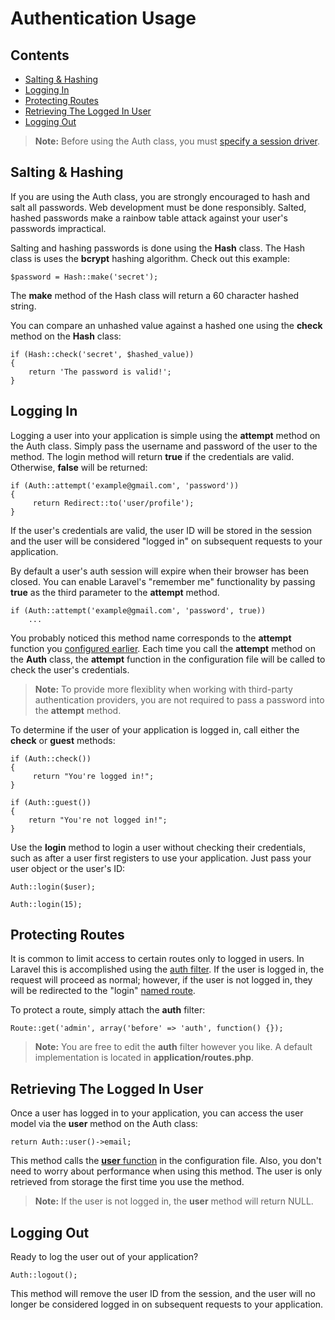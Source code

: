 # Authentication Usage

## Contents

- [Salting & Hashing](#hash)
- [Logging In](#login)
- [Protecting Routes](#filter)
- [Retrieving The Logged In User](#user)
- [Logging Out](#logout)

> **Note:** Before using the Auth class, you must [specify a session driver](/docs/session/config).

<a name="hash"></a>
## Salting & Hashing

If you are using the Auth class, you are strongly encouraged to hash and salt all passwords. Web development must be done responsibly. Salted, hashed passwords make a rainbow table attack against your user's passwords impractical.

Salting and hashing passwords is done using the **Hash** class. The Hash class is uses the **bcrypt** hashing algorithm. Check out this example:

	$password = Hash::make('secret');

The **make** method of the Hash class will return a 60 character hashed string.

You can compare an unhashed value against a hashed one using the **check** method on the **Hash** class:

	if (Hash::check('secret', $hashed_value))
	{
		return 'The password is valid!';
	}

<a name="login"></a>
## Logging In

Logging a user into your application is simple using the **attempt** method on the Auth class. Simply pass the username and password of the user to the method. The login method will return **true** if the credentials are valid. Otherwise, **false** will be returned:

	if (Auth::attempt('example@gmail.com', 'password'))
	{
	     return Redirect::to('user/profile');
	}

If the user's credentials are valid, the user ID will be stored in the session and the user will be considered "logged in" on subsequent requests to your application.

By default a user's auth session will expire when their browser has been closed. You can enable Laravel's "remember me" functionality by passing **true** as the third parameter to the **attempt** method.

	if (Auth::attempt('example@gmail.com', 'password', true))
		...

You probably noticed this method name corresponds to the **attempt** function you [configured earlier](/docs/auth/config#attempt). Each time you call the **attempt** method on the **Auth** class, the **attempt** function in the configuration file will be called to check the user's credentials.

> **Note:** To provide more flexiblity when working with third-party authentication providers, you are not required to pass a password into the **attempt** method.

To determine if the user of your application is logged in, call either the **check** or **guest** methods:

	if (Auth::check())
	{
	     return "You're logged in!";
	}
	
	if (Auth::guest())
	{
		return "You're not logged in!";
	}

Use the **login** method to login a user without checking their credentials, such as after a user first registers to use your application. Just pass your user object or the user's ID:

	Auth::login($user);

	Auth::login(15);

<a name="filter"></a>
## Protecting Routes

It is common to limit access to certain routes only to logged in users. In Laravel this is accomplished using the [auth filter](/docs/routing#filters). If the user is logged in, the request will proceed as normal; however, if the user is not logged in, they will be redirected to the "login" [named route](/docs/routing#named-routes).

To protect a route, simply attach the **auth** filter:

	Route::get('admin', array('before' => 'auth', function() {});

> **Note:** You are free to edit the **auth** filter however you like. A default implementation is located in **application/routes.php**.

<a name="user"></a>
## Retrieving The Logged In User

Once a user has logged in to your application, you can access the user model via the **user** method on the Auth class:

	return Auth::user()->email;

This method calls the [**user** function](/docs/auth/config#user) in the configuration file. Also, you don't need to worry about performance when using this method. The user is only retrieved from storage the first time you use the method.

> **Note:** If the user is not logged in, the **user** method will return NULL.

<a name="logout"></a>
## Logging Out

Ready to log the user out of your application?

	Auth::logout();

This method will remove the user ID from the session, and the user will no longer be considered logged in on subsequent requests to your application.